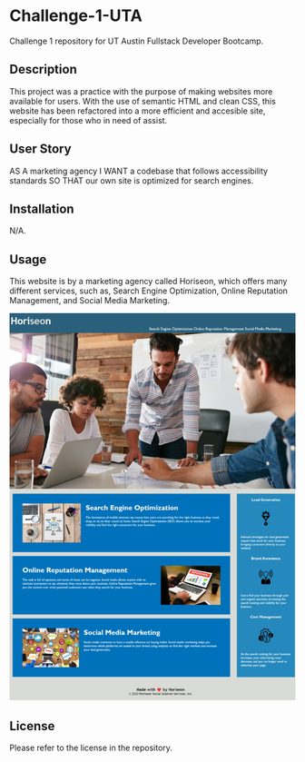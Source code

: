 # Challenge-1-UTA

Challenge 1 repository for UT Austin Fullstack Developer Bootcamp.

## Description

This project was a practice with the purpose of making websites more available for users. With the use of semantic HTML and clean CSS, this website has been refactored into a more efficient and accesible site, especially for those who in need of assist. 

## User Story

AS A marketing agency
I WANT a codebase that follows accessibility standards
SO THAT our own site is optimized for search engines.

## Installation

N/A.

## Usage

This website is by a marketing agency called Horiseon, which offers many different services, such as, Search Engine Optimization, Online Reputation Management, and Social Media Marketing.

![Alt text](image.png)

## License

Please refer to the license in the repository.